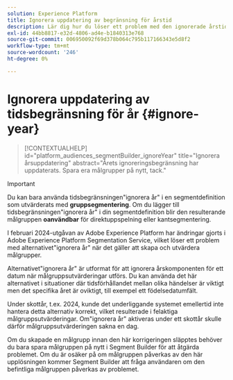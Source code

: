 ```yaml
---
solution: Experience Platform
title: Ignorera uppdatering av begränsning för årstid
description: Lär dig hur du löser ett problem med den ignorerade årstidsbegränsningen.
exl-id: 44bb8817-e32d-4806-ad4e-b1840313e768
source-git-commit: 006950092f69d378b064c795b117166343e5d8f2
workflow-type: tm+mt
source-wordcount: '246'
ht-degree: 0%

---
```


# Ignorera uppdatering av tidsbegränsning för år {#ignore-year}

>[!CONTEXTUALHELP]
>id="platform_audiences_segmentBuilder_ignoreYear"
>title="Ignorera årsuppdatering"
>abstract="Årets ignoreringsbegränsning har uppdaterats. Spara era målgrupper på nytt, tack."

>[!IMPORTANT]
>
>Du kan bara använda tidsbegränsningen&quot;ignorera år&quot; i en segmentdefinition som utvärderats med **gruppsegmentering**. Om du lägger till tidsbegränsningen&quot;ignorera år&quot; i din segmentdefinition blir den resulterande målgruppen **oanvändbar** för direktuppspelning eller kantsegmentering.

I februari 2024-utgåvan av Adobe Experience Platform har ändringar gjorts i Adobe Experience Platform Segmentation Service, vilket löser ett problem med alternativet&quot;ignorera år&quot; när det gäller att skapa och utvärdera målgrupper.

Alternativet&quot;ignorera år&quot; är utformat för att ignorera årskomponenten för ett datum när målgruppsutvärderingar utförs. Du kan använda det här alternativet i situationer där tidsförhållandet mellan olika händelser är viktigt men det specifika året är oviktigt, till exempel ett födelsedatumfält.

Under skottår, t.ex. 2024, kunde det underliggande systemet emellertid inte hantera detta alternativ korrekt, vilket resulterade i felaktiga målgruppsutvärderingar. Om&quot;ignorera år&quot; aktiveras under ett skottår skulle därför målgruppsutvärderingen sakna en dag.

Om du skapade en målgrupp innan den här korrigeringen släpptes behöver du bara spara målgruppen på nytt i Segment Builder för att åtgärda problemet. Om du är osäker på om målgruppen påverkas av den här upplösningen kommer Segment Builder att fråga användaren om den befintliga målgruppen påverkas av problemet.
